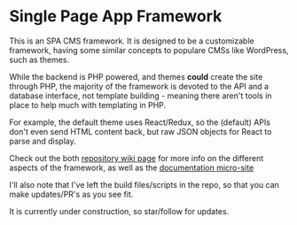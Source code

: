 # Single Page App Framework

This is an SPA CMS framework. It is designed to be a customizable framework, having some similar concepts to populare CMSs like WordPress, such as themes. 

While the backend is PHP powered, and themes **could** create the site through PHP, the majority of the framework is devoted to the API and a database interface, not template building - meaning there aren't tools in place to help much with templating in PHP. 

For example, the default theme uses React/Redux, so the (default) APIs don't even send HTML content back, but raw JSON objects for React to parse and display.

Check out the both [repository wiki page](https://github.com/benrgreene/Single-Page-Framework/wiki/Setting-Up-A-Site) for more info on the different aspects of the framework, as well as the [documentation micro-site](https://docs.benrgreene.com/)



I'll also note that I've left the build files/scripts in the repo, so that you can make updates/PR's as you see fit.

It is currently under construction, so star/follow for updates.